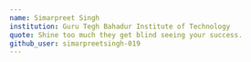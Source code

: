 ```yaml
---
name: Simarpreet Singh
institution: Guru Tegh Bahadur Institute of Technology
quote: Shine too much they get blind seeing your success.
github_user: simarpreetsingh-019
---
```

